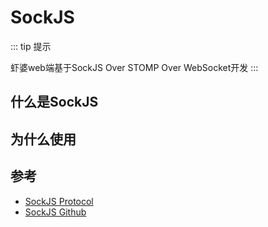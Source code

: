 # SockJS

::: tip 提示

虾婆web端基于SockJS Over STOMP Over WebSocket开发
:::

## 什么是SockJS

## 为什么使用

## 参考

- [SockJS Protocol](http://sockjs.github.io/sockjs-protocol/sockjs-protocol-0.3.3.html)
- [SockJS Github](https://github.com/sockjs/sockjs-protocol)
